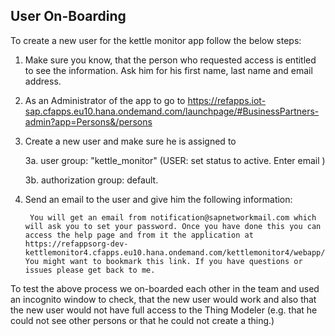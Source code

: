 ## User On-Boarding

To create a new user for the kettle monitor app follow the below steps:

1. Make sure you know, that the person who requested access is entitled to see the information. Ask him for his first name, last name and email address.

2. As an Administrator of the app to go to https://refapps.iot-sap.cfapps.eu10.hana.ondemand.com/launchpage/#BusinessPartners-admin?app=Persons&/persons

3. Create a new user and make sure he is assigned to

	3a. user group: "kettle_monitor" (USER: set status to active. Enter email )

	3b. authorization group: default.

4. Send an email to the user and give him the following information:

		You will get an email from notification@sapnetworkmail.com which will ask you to set your password. Once you have done this you can access the help page and from it the application at https://refappsorg-dev-kettlemonitor4.cfapps.eu10.hana.ondemand.com/kettlemonitor4/webapp/help.html. You might want to bookmark this link. If you have questions or issues please get back to me.

To test the above process we on-boarded each other in the team and used an incognito window to check, that the new user would work and also that the new user would not have full access to the Thing Modeler (e.g. that he could not see other persons or that he could not create a thing.)

